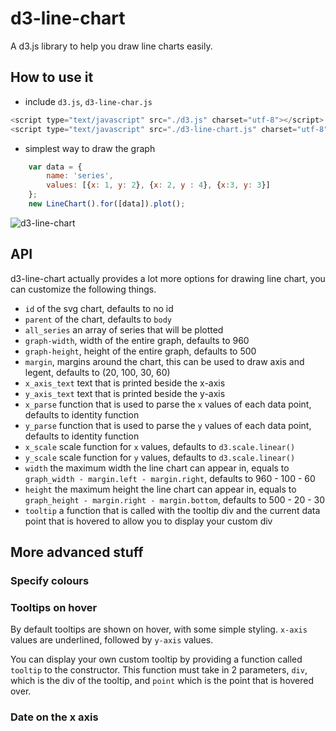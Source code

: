 d3-line-chart
=============

A d3.js library to help you draw line charts easily.

## How to use it
- include `d3.js`, `d3-line-char.js`
```javascript
<script type="text/javascript" src="./d3.js" charset="utf-8"></script>
<script type="text/javascript" src="./d3-line-chart.js" charset="utf-8"></script>
```
- simplest way to draw the graph
```javascript
	var data = {
		name: 'series',
		values: [{x: 1, y: 2}, {x: 2, y : 4}, {x:3, y: 3}]
	};
	new LineChart().for([data]).plot();
```

![d3-line-chart](https://raw.githubusercontent.com/ngzhian/d3-line-chart/master/d3-line-chart.png "a simple line chart drawn with d3-line-chart")


## API
d3-line-chart actually provides a lot more options for drawing line chart, you can customize the following things.
- `id` of the svg chart, defaults to no id
- `parent` of the chart, defaults to `body`
- `all_series` an array of series that will be plotted
- `graph-width`, width of the entire graph, defaults to 960
- `graph-height`, height of the entire graph, defaults to 500
-	`margin`, margins around the chart, this can be used to draw axis and legent, defaults to (20, 100, 30, 60)
- `x_axis_text` text that is printed beside the x-axis
- `y_axis_text` text that is printed beside the y-axis
- `x_parse` function that is used to parse the `x` values of each data point, defaults to identity function
- `y_parse` function that is used to parse the `y` values of each data point, defaults to identity function
-	`x_scale` scale function for `x` values, defaults to `d3.scale.linear()` 
-	`y_scale` scale function for `y` values, defaults to `d3.scale.linear()`
- `width` the maximum width the line chart can appear in, equals to `graph_width - margin.left - margin.right`, defaults to 960 - 100 - 60
- `height` the maximum height the line chart can appear in, equals to `graph_height - margin.right - margin.bottom`, defaults to 500 - 20 - 30
- `tooltip` a function that is called with the tooltip div and the current data point that is hovered to allow you to display your custom div

## More advanced stuff
### Specify colours

### Tooltips on hover
By default tooltips are shown on hover, with some simple styling. `x-axis` values are underlined, followed by `y-axis` values.

You can display your own custom tooltip by providing a function called `tooltip` to the constructor. This function must take in 2 parameters, `div`, which is the div of the tooltip, and `point` which is the point that is hovered over.

### Date on the x axis
